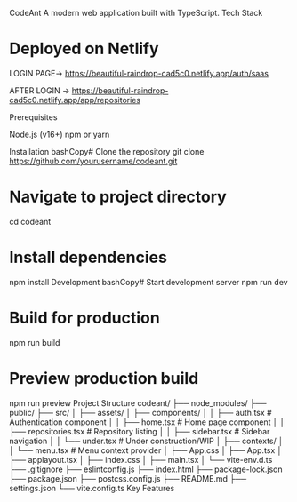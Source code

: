 CodeAnt
A modern web application built with TypeScript.
Tech Stack

# Deployed on Netlify
LOGIN PAGE->
https://beautiful-raindrop-cad5c0.netlify.app/auth/saas 

AFTER LOGIN ->
https://beautiful-raindrop-cad5c0.netlify.app/app/repositories

Prerequisites

Node.js (v16+)
npm or yarn

Installation
bashCopy# Clone the repository
git clone https://github.com/yourusername/codeant.git

# Navigate to project directory
cd codeant

# Install dependencies
npm install
Development
bashCopy# Start development server
npm run dev

# Build for production
npm run build

# Preview production build
npm run preview
Project Structure
codeant/
├── node_modules/
├── public/
├── src/
│   ├── assets/
│   ├── components/
│   │   ├── auth.tsx     # Authentication component
│   │   ├── home.tsx     # Home page component
│   │   ├── repositories.tsx # Repository listing
│   │   ├── sidebar.tsx  # Sidebar navigation
│   │   └── under.tsx    # Under construction/WIP
│   ├── contexts/
│   │   └── menu.tsx     # Menu context provider
│   ├── App.css
│   ├── App.tsx
│   ├── applayout.tsx
│   ├── index.css
│   ├── main.tsx
│   └── vite-env.d.ts
├── .gitignore
├── eslintconfig.js
├── index.html
├── package-lock.json
├── package.json
├── postcss.config.js
├── README.md
├── settings.json
└── vite.config.ts
Key Features

